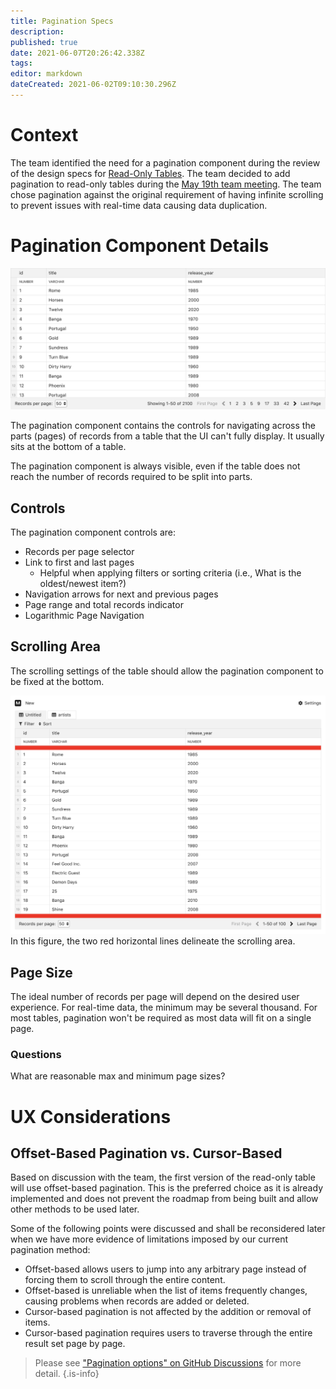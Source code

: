 ```yaml
---
title: Pagination Specs
description: 
published: true
date: 2021-06-07T20:26:42.338Z
tags: 
editor: markdown
dateCreated: 2021-06-02T09:10:30.296Z
---
```


# Context
The team identified the need for a pagination component during the review of the design specs for [Read-Only Tables](/design/specs/read-only-table). The team decided to add pagination to read-only tables during the [May 19th team meeting](/meeting-notes/may-2021). The team chose pagination against the original requirement of having infinite scrolling to prevent issues with real-time data causing data duplication.

# Pagination Component Details
![](/assets/design/process/documents/pagination-specs/HyZR_lN9d.png)


The pagination component contains the controls for navigating across the parts (pages) of records from a table that the UI can't fully display. It usually sits at the bottom of a table.

The pagination component is always visible, even if the table does not reach the number of records required to be split into parts.

## Controls
The pagination component controls are:
- Records per page selector
- Link to first and last pages
    - Helpful when applying filters or sorting criteria (i.e., What is the oldest/newest item?)
- Navigation arrows for next and previous pages
- Page range and total records indicator
- Logarithmic Page Navigation

## Scrolling Area
The scrolling settings of the table should allow the pagination component to be fixed at the bottom.

![](/assets/design/process/documents/pagination-specs/1oghfOu.png)
In this figure, the two red horizontal lines delineate the scrolling area.

## Page Size
The ideal number of records per page will depend on the desired user experience. For real-time data, the minimum may be several thousand. For most tables, pagination won't be required as most data will fit on a single page.

### Questions
What are reasonable max and minimum page sizes?

# UX Considerations

## Offset-Based Pagination vs. Cursor-Based
Based on discussion with the team, the first version of the read-only table will use offset-based pagination. This is the preferred choice as it is already implemented and does not prevent the roadmap from being built and allow other methods to be used later.

Some of the following points were discussed and shall be reconsidered later when we have more evidence of limitations imposed by our current pagination method:
- Offset-based allows users to jump into any arbitrary page instead of forcing them to scroll through the entire content.
- Offset-based is unreliable when the list of items frequently changes, causing problems when records are added or deleted.
- Cursor-based pagination is not affected by the addition or removal of items.
- Cursor-based pagination requires users to traverse through the entire result set page by page.

> Please see ["Pagination options" on GitHub Discussions](https://github.com/centerofci/mathesar/discussions/177) for more detail.
{.is-info}
